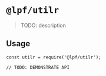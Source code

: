 # `@lpf/utilr`

> TODO: description

## Usage

```
const utilr = require('@lpf/utilr');

// TODO: DEMONSTRATE API
```
